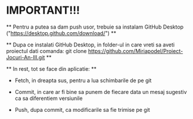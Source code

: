 # IMPORTANT!!!

** Pentru a putea sa dam push usor, trebuie sa instalam GitHub Desktop ("https://desktop.github.com/download/") **

** Dupa ce instalati GitHub Desktop, in folder-ul in care vreti sa aveti proiectul dati comanda: git clone https://github.com/Miriapodel/Proiect-Jocuri-An-III.git **

** In rest, tot se face din aplicatie: **

- Fetch, in dreapta sus, pentru a lua schimbarile de pe git

- Commit, in care ar fi bine sa punem de fiecare data un mesaj sugestiv ca sa diferentiem versiunile

- Push, dupa commit, ca modificarile sa fie trimise pe git
